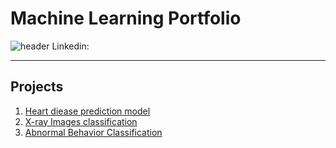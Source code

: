 # Machine Learning Portfolio
![header](https://capsule-render.vercel.app/api?type=slice&color=99CCFF&height=200&section=header&text=Siyeol%20Kim&fontSize=90)
Linkedin:
***
## Projects
1. [Heart diease prediction model](https://github.com/yeol0129/heartdisease/blob/main/pf.md)
2. [X-ray Images classification](https://github.com/yeol0129/xray_ResNet50_Pneumonia/blob/main/pf.md)
3. [Abnormal Behavior Classification](https://github.com/yeol0129/AbnormalBehavior-Classification/blob/master/pf/pf.md)
